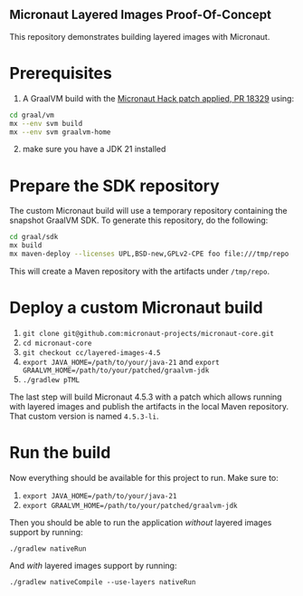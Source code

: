 ## Micronaut Layered Images Proof-Of-Concept

This repository demonstrates building layered images with Micronaut.

# Prerequisites

1. A GraalVM build with the [Micronaut Hack patch applied, PR 18329](pull-requests/18329/overview) using:

```bash
cd graal/vm
mx --env svm build
mx --env svm graalvm-home
```

2. make sure you have a JDK 21 installed

# Prepare the SDK repository

The custom Micronaut build will use a temporary repository containing the snapshot GraalVM SDK.
To generate this repository, do the following:

```bash
cd graal/sdk
mx build
mx maven-deploy --licenses UPL,BSD-new,GPLv2-CPE foo file:///tmp/repo
```

This will create a Maven repository with the artifacts under `/tmp/repo`.

# Deploy a custom Micronaut build

1. `git clone git@github.com:micronaut-projects/micronaut-core.git`
2. `cd micronaut-core`
3. `git checkout cc/layered-images-4.5`
4. `export JAVA_HOME=/path/to/your/java-21` and `export GRAALVM_HOME=/path/to/your/patched/graalvm-jdk`
5. `./gradlew pTML`

The last step will build Micronaut 4.5.3 with a patch which allows running with layered images and publish the artifacts in the local Maven repository.
That custom version is named `4.5.3-li`.

# Run the build

Now everything should be available for this project to run.
Make sure to:

1. `export JAVA_HOME=/path/to/your/java-21`
2. `export GRAALVM_HOME=/path/to/your/patched/graalvm-jdk`

Then you should be able to run the application _without_ layered images support by running:

`./gradlew nativeRun`

And _with_ layered images support by running:

`./gradlew nativeCompile --use-layers nativeRun`
